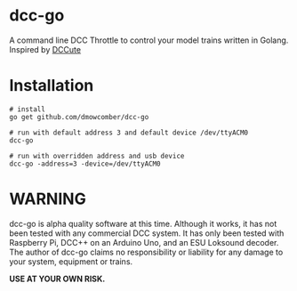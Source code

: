 # dcc-go
A command line DCC Throttle to control your model trains written in Golang. Inspired by [DCCute](https://github.com/deltaray/DCCute)

# Installation
```
# install
go get github.com/dmowcomber/dcc-go

# run with default address 3 and default device /dev/ttyACM0
dcc-go

# run with overridden address and usb device
dcc-go -address=3 -device=/dev/ttyACM0
```

# WARNING

dcc-go is alpha quality software at this time. Although it works, it has not
been tested with any commercial DCC system.
It has only been tested with Raspberry Pi, DCC++ on an Arduino Uno, and an ESU Loksound decoder.
The author of dcc-go claims no responsibility or liability for any damage to your system,
equipment or trains.

__USE AT YOUR OWN RISK.__
